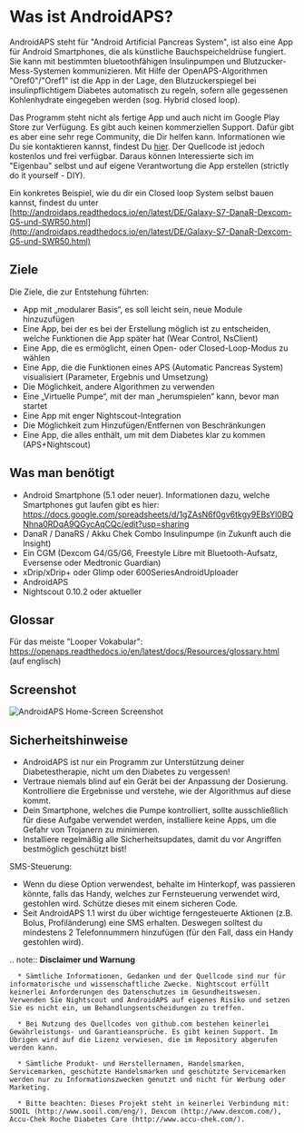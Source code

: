 # Was ist AndroidAPS?
AndroidAPS steht für "Android Artificial Pancreas System", ist also eine App für Android Smartphones, die als künstliche  Bauchspeicheldrüse fungiert. Sie kann mit bestimmten bluetoothfähigen Insulinpumpen und Blutzucker-Mess-Systemen kommunizieren. Mit Hilfe der OpenAPS-Algorithmen "Oref0"/"Oref1" ist die App in der Lage, den Blutzuckerspiegel bei insulinpflichtigem Diabetes automatisch zu regeln, sofern alle gegessenen Kohlenhydrate eingegeben werden (sog. Hybrid closed loop).

Das Programm steht nicht als fertige App und auch nicht im Google Play Store zur Verfügung. Es gibt auch keinen kommerziellen Support. Dafür gibt es aber eine sehr rege Community, die Dir helfen kann. Informationen wie Du sie kontaktieren kannst, findest Du [hier](http://androidaps.readthedocs.io/en/latest/DE/community.html). Der Quellcode ist jedoch kostenlos und frei verfügbar. Daraus können Interessierte sich im "Eigenbau" selbst und auf eigene Verantwortung die App erstellen (strictly do it yourself - DIY). 

Ein konkretes Beispiel, wie du dir ein Closed loop System selbst bauen kannst, findest du unter [http://androidaps.readthedocs.io/en/latest/DE/Galaxy-S7-DanaR-Dexcom-G5-und-SWR50.html](http://androidaps.readthedocs.io/en/latest/DE/Galaxy-S7-DanaR-Dexcom-G5-und-SWR50.html)

## Ziele
Die Ziele, die zur Entstehung führten:

- App mit „modularer Basis“, es soll leicht sein, neue Module hinzuzufügen
- Eine App, bei der es bei der Erstellung möglich ist zu entscheiden, welche Funktionen die App später hat (Wear Control, NsClient)
- Eine App, die es ermöglicht, einen Open- oder Closed-Loop-Modus zu wählen
- Eine App, die die Funktionen eines APS (Automatic Pancreas System) visualisiert (Parameter, Ergebnis und Umsetzung)
- Die Möglichkeit, andere Algorithmen zu verwenden
- Eine „Virtuelle Pumpe“, mit der man „herumspielen“ kann, bevor man startet
- Eine App mit enger Nightscout-Integration
- Die Möglichkeit zum Hinzufügen/Entfernen von Beschränkungen
- Eine App, die alles enthält, um mit dem Diabetes klar zu kommen (APS+Nightscout)

## Was man benötigt

- Android Smartphone (5.1 oder neuer). Informationen dazu, welche Smartphones gut laufen gibt es hier: https://docs.google.com/spreadsheets/d/1gZAsN6f0gv6tkgy9EBsYl0BQNhna0RDqA9QGycAqCQc/edit?usp=sharing 
- DanaR / DanaRS / Akku Chek Combo Insulinpumpe (in Zukunft auch die Insight)
- Ein CGM (Dexcom G4/G5/G6, Freestyle Libre mit Bluetooth-Aufsatz, Eversense oder Medtronic Guardian)
- xDrip/xDrip+ oder Glimp oder 600SeriesAndroidUploader
- AndroidAPS
- Nightscout 0.10.2 oder aktueller

## Glossar
Für das meiste "Looper Vokabular": https://openaps.readthedocs.io/en/latest/docs/Resources/glossary.html (auf englisch)

## Screenshot

![AndroidAPS Home-Screen Screenshot](https://img1.picload.org/image/dgdgcorw/aaps-overview-small.jpg.png)

## Sicherheitshinweise
* AndroidAPS ist nur ein Programm zur Unterstützung deiner Diabetestherapie, nicht um den Diabetes zu vergessen!
* Vertraue niemals blind auf ein Gerät bei der Anpassung der Dosierung. Kontrolliere die Ergebnisse und verstehe, wie der Algorithmus auf diese kommt.
* Dein Smartphone, welches die Pumpe kontrolliert, sollte ausschließlich für diese Aufgabe verwendet werden, installiere keine Apps, um die Gefahr von Trojanern zu minimieren.
* Installiere regelmäßig alle Sicherheitsupdates, damit du vor Angriffen bestmöglich geschützt bist!

SMS-Steuerung:

* Wenn du diese Option verwendest, behalte im Hinterkopf, was passieren könnte, falls das Handy, welches zur Fernsteuerung verwendet wird, gestohlen wird. Schütze dieses mit einem sicheren Code.
* Seit AndroidAPS 1.1 wirst du über wichtige ferngesteuerte Aktionen (z.B. Bolus, Profiländerung) eine SMS erhalten. Deswegen solltest du mindestens 2 Telefonnummern hinzufügen (für den Fall, dass ein Handy gestohlen wird).

.. note:: 
      **Disclaimer und Warnung**

      * Sämtliche Informationen, Gedanken und der Quellcode sind nur für informatorische und wissenschaftliche Zwecke. Nightscout erfüllt keinerlei Anforderungen des Datenschutzes im Gesundheitswesen. Verwenden Sie Nightscout und AndroidAPS auf eigenes Risiko und setzen Sie es nicht ein, um Behandlungsentscheidungen zu treffen.

      * Bei Nutzung des Quellcodes von github.com bestehen keinerlei Gewährleistungs- und Garantieansprüche. Es gibt keinen Support. Im Übrigen wird auf die Lizenz verwiesen, die im Repository abgerufen werden kann.

      * Sämtliche Produkt- und Herstellernamen, Handelsmarken, Servicemarken, geschützte Handelsmarken und geschützte Servicemarken werden nur zu Informationszwecken genutzt und nicht für Werbung oder Marketing.

      * Bitte beachten: Dieses Projekt steht in keinerlei Verbindung mit: SOOIL (http://www.sooil.com/eng/), Dexcom (http://www.dexcom.com/), Accu-Chek Roche Diabetes Care (http://www.accu-chek.com/).
